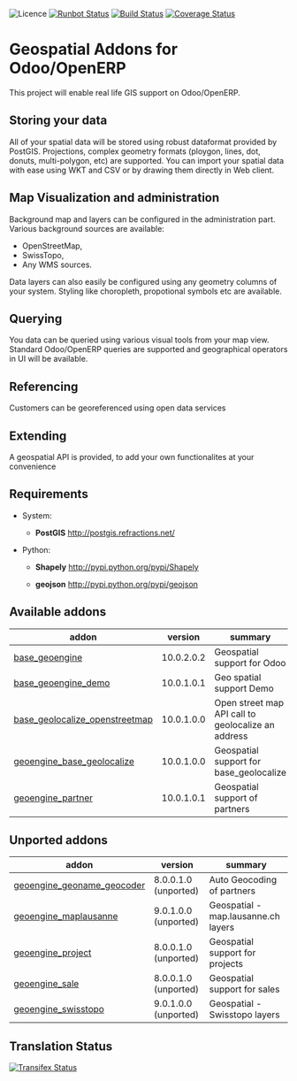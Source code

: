 ![Licence](https://img.shields.io/badge/licence-AGPL--3-blue.svg)
[![Runbot Status](https://runbot.odoo-community.org/runbot/badge/flat/115/10.0.svg)](https://runbot.odoo-community.org/runbot/repo/github-com-oca-geospatial-115)
[![Build Status](https://travis-ci.org/OCA/geospatial.svg?branch=10.0)](https://travis-ci.org/OCA/geospatial)
[![Coverage Status](https://coveralls.io/repos/OCA/geospatial/badge.svg?branch=10.0)](https://coveralls.io/r/OCA/geospatial?branch=10.0)

Geospatial Addons for Odoo/OpenERP
==================================

This project will enable real life GIS support on Odoo/OpenERP.

Storing your data
-----------------

All of your spatial data will be stored using robust dataformat provided by PostGIS.
Projections, complex geometry formats (ploygon, lines, dot, donuts, multi-polygon, etc) are supported.
You can import your spatial data with ease using WKT and CSV or by drawing them directly in Web client.

Map Visualization and administration
------------------------------------

Background map and layers can be configured in the administration part.
Various background sources are available:

 - OpenStreetMap,
 - SwissTopo,
 - Any WMS sources.

Data layers can also easily be configured using any geometry columns of your system.
Styling like choropleth, propotional symbols etc are available.

Querying
--------

You data can be queried using various visual tools from your map view.
Standard Odoo/OpenERP queries are supported and geographical operators in UI will be available.


Referencing
-----------

Customers can be georeferenced using open data services

Extending
---------

A geospatial API is provided, to add your own functionalites at your convenience


Requirements
------------

* System:
  *  **PostGIS** http://postgis.refractions.net/

* Python:
  *  **Shapely** http://pypi.python.org/pypi/Shapely

  *  **geojson** http://pypi.python.org/pypi/geojson

[//]: # (addons)

Available addons
----------------
addon | version | summary
--- | --- | ---
[base_geoengine](base_geoengine/) | 10.0.2.0.2 | Geospatial support for Odoo
[base_geoengine_demo](base_geoengine_demo/) | 10.0.1.0.1 | Geo spatial support Demo
[base_geolocalize_openstreetmap](base_geolocalize_openstreetmap/) | 10.0.1.0.0 | Open street map API call to geolocalize an address
[geoengine_base_geolocalize](geoengine_base_geolocalize/) | 10.0.1.0.0 | Geospatial support for base_geolocalize
[geoengine_partner](geoengine_partner/) | 10.0.1.0.1 | Geospatial support of partners


Unported addons
---------------
addon | version | summary
--- | --- | ---
[geoengine_geoname_geocoder](geoengine_geoname_geocoder/) | 8.0.0.1.0 (unported) | Auto Geocoding of partners
[geoengine_maplausanne](geoengine_maplausanne/) | 9.0.1.0.0 (unported) | Geospatial - map.lausanne.ch layers
[geoengine_project](geoengine_project/) | 8.0.0.1.0 (unported) | Geospatial support for projects
[geoengine_sale](geoengine_sale/) | 8.0.0.1.0 (unported) | Geospatial support for sales
[geoengine_swisstopo](geoengine_swisstopo/) | 9.0.1.0.0 (unported) | Geospatial - Swisstopo layers

[//]: # (end addons)

Translation Status
------------------
[![Transifex Status](https://www.transifex.com/projects/p/OCA-geospatial-10-0/chart/image_png)](https://www.transifex.com/projects/p/OCA-geospatial-10-0)
